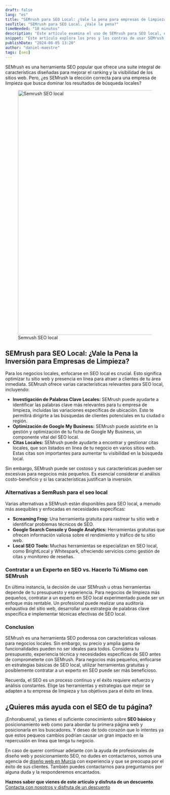 ```yaml
---
draft: false
lang: "es"
title: "SEMrush para SEO Local: ¿Vale la pena para empresas de limpieza?"
seoTitle: "SEMrush para SEO Local. ¿Vale la pena?"
timeNeeded: "10 minutos"
description: "Este artículo examina el uso de SEMrush para SEO local, específicamente para una empresa de limpieza."
snippet: "Este artículo explora los pros y los contras de usar SEMrush para SEO local, específicamente para una empresa de limpieza. Profundizaremos en las características de la plataforma, discutiremos herramientas alternativas y, en última instancia, determinaremos si SEMrush es la elección correcta para tu negocio."
publishDate: "2024-08-05 13:20"
author: "daniel-maestre"
tags: [seo]
---
```


SEMrush es una herramienta SEO popular que ofrece una suite integral de características diseñadas para mejorar el ranking y la visibilidad de los sitios web. Pero, ¿es SEMrush la elección correcta para una empresa de limpieza que busca dominar los resultados de búsqueda locales?

<figure>
<img src="/blogImages/semrush-seo-local.webp" title="Semrush SEO local" alt="Semrush SEO local" width="1084" height="772" loading="lazy"/>
<figcaption class="text-center">Semrush SEO local<figcaption>
</figure>

## SEMrush para SEO Local: ¿Vale la Pena la Inversión para Empresas de Limpieza?

Para los negocios locales, enfocarse en SEO local es crucial. Esto significa optimizar tu sitio web y presencia en línea para atraer a clientes de tu área inmediata. SEMrush ofrece varias características relevantes para SEO local, incluyendo:

* **Investigación de Palabras Clave Locales:** SEMrush puede ayudarte a identificar las palabras clave más relevantes para tu empresa de limpieza, incluidas las variaciones específicas de ubicación. Esto te permitirá dirigirte a las búsquedas de clientes potenciales en tu ciudad o región.
* **Optimización de Google My Business:** SEMrush puede asistirte en la gestión y optimización de tu ficha de Google My Business, un componente vital del SEO local.
* **Citas Locales:**  SEMrush puede ayudarte a encontrar y gestionar citas locales, que son listados en línea de tu negocio en varios sitios web. Estas citas son importantes para aumentar tu visibilidad en la búsqueda local.

Sin embargo, SEMrush puede ser costoso y sus características pueden ser excesivas para negocios más pequeños. Es esencial considerar el análisis costo-beneficio y si las características justifican la inversión.

### Alternativas a SemRush para el seo local

Varias alternativas a SEMrush están disponibles para SEO local, a menudo más asequibles y enfocadas en necesidades específicas:

* **Screaming Frog:** Una herramienta gratuita para rastrear tu sitio web e identificar problemas técnicos de SEO.
* **Google Search Console y Google Analytics:** Herramientas gratuitas que ofrecen información valiosa sobre el rendimiento y tráfico de tu sitio web.
* **Local SEO Tools:** Muchas herramientas se especializan en SEO local, como BrightLocal y Whitespark, ofreciendo servicios como gestión de citas y monitoreo de reseñas.

### Contratar a un Experto en SEO vs. Hacerlo Tú Mismo con SEMrush

En última instancia, la decisión de usar SEMrush u otras herramientas depende de tu presupuesto y experiencia. Para negocios de limpieza más pequeños, contratar a un experto en SEO local experimentado puede ser un enfoque más rentable. Un profesional puede realizar una auditoría exhaustiva del sitio web, desarrollar una estrategia de palabras clave específica e implementar técnicas efectivas de SEO local.

### Conclusion

SEMrush es una herramienta SEO poderosa con características valiosas para negocios locales. Sin embargo, su precio y amplia gama de funcionalidades pueden no ser ideales para todos. Considera tu presupuesto, experiencia técnica y necesidades específicas de SEO antes de comprometerte con SEMrush. Para negocios más pequeños, enfocarse en estrategias básicas de SEO local, utilizar herramientas gratuitas y posiblemente contratar a un experto en SEO puede ser más beneficioso.

Recuerda, el SEO es un proceso continuo y el éxito requiere esfuerzo y análisis constantes. Elige las herramientas y estrategias que mejor se adapten a tu empresa de limpieza y tus objetivos para el éxito en línea.

## ¿Quieres más ayuda con el SEO de tu página?

¡Enhorabuena!, ya tienes el suficiente conocimiento sobre **SEO básico** y posicionamiento web como para abordar tu primera página web y posicionarla en los buscadores. Y deseo de todo corazón que lo intentes ya que estos pequeos cambios podrían causar un gran impacto en la repercusión en línea que tenga tu negocio.

En caso de querer continuar adelante con la ayuda de profesionales de diseño web y posicionamiento SEO, no dudes en contactarnos, somos una agencia de [diseño web en Murcia](https://www.webllope.es/es/) con experiencia y que se preocupa por el éxito de sus clientes. También puedes contactarnos para preguntarnos por alguna duda y la responderemos encantados.

**Haznos saber que vienes de este artículo y disfruta de un descuento**.
<a href="/es/contacto/" class="w-full flex">
<span class="mx-auto mt-10 inline-flex rounded-full px-5 py-3 text-lg font-semibold transition bg-neutral-950 text-white hover:bg-neutral-800">Contacta con nosotros y disfruta de un descuento</span>
</a>
